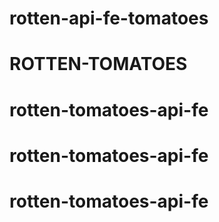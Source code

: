 # rotten-api-fe-tomatoes
# ROTTEN-TOMATOES
# rotten-tomatoes-api-fe
# rotten-tomatoes-api-fe
# rotten-tomatoes-api-fe
